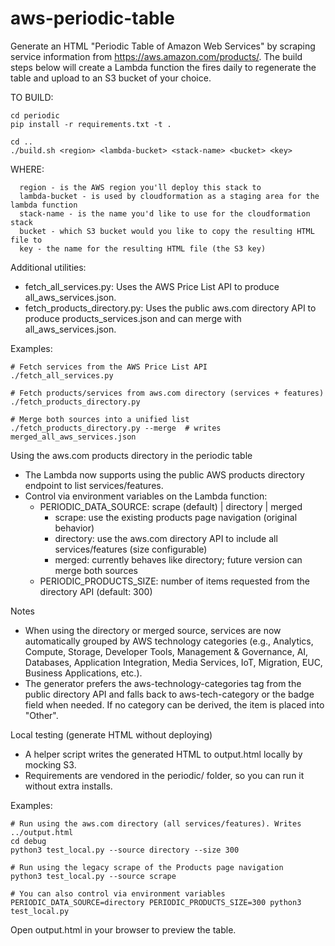 # aws-periodic-table
Generate an HTML "Periodic Table of Amazon Web Services" by scraping service information from https://aws.amazon.com/products/. The build steps below will create a Lambda function the fires daily to regenerate the table and upload to an S3 bucket of your choice.

TO BUILD:
```
cd periodic
pip install -r requirements.txt -t .

cd ..
./build.sh <region> <lambda-bucket> <stack-name> <bucket> <key>
```  
WHERE:
```
  region - is the AWS region you'll deploy this stack to
  lambda-bucket - is used by cloudformation as a staging area for the lambda function
  stack-name - is the name you'd like to use for the cloudformation stack
  bucket - which S3 bucket would you like to copy the resulting HTML file to
  key - the name for the resulting HTML file (the S3 key)
```  

Additional utilities:
- fetch_all_services.py: Uses the AWS Price List API to produce all_aws_services.json.
- fetch_products_directory.py: Uses the public aws.com directory API to produce products_services.json and can merge with all_aws_services.json.

Examples:
```
# Fetch services from the AWS Price List API
./fetch_all_services.py

# Fetch products/services from aws.com directory (services + features)
./fetch_products_directory.py

# Merge both sources into a unified list
./fetch_products_directory.py --merge  # writes merged_all_aws_services.json
```


Using the aws.com products directory in the periodic table
- The Lambda now supports using the public AWS products directory endpoint to list services/features.
- Control via environment variables on the Lambda function:
  - PERIODIC_DATA_SOURCE: scrape (default) | directory | merged
    - scrape: use the existing products page navigation (original behavior)
    - directory: use the aws.com directory API to include all services/features (size configurable)
    - merged: currently behaves like directory; future version can merge both sources
  - PERIODIC_PRODUCTS_SIZE: number of items requested from the directory API (default: 300)

Notes
- When using the directory or merged source, services are now automatically grouped by AWS technology categories (e.g., Analytics, Compute, Storage, Developer Tools, Management & Governance, AI, Databases, Application Integration, Media Services, IoT, Migration, EUC, Business Applications, etc.).
- The generator prefers the aws-technology-categories tag from the public directory API and falls back to aws-tech-category or the badge field when needed. If no category can be derived, the item is placed into "Other".


Local testing (generate HTML without deploying)
- A helper script writes the generated HTML to output.html locally by mocking S3.
- Requirements are vendored in the periodic/ folder, so you can run it without extra installs.

Examples:
```
# Run using the aws.com directory (all services/features). Writes ../output.html
cd debug
python3 test_local.py --source directory --size 300

# Run using the legacy scrape of the Products page navigation
python3 test_local.py --source scrape

# You can also control via environment variables
PERIODIC_DATA_SOURCE=directory PERIODIC_PRODUCTS_SIZE=300 python3 test_local.py
```
Open output.html in your browser to preview the table.
